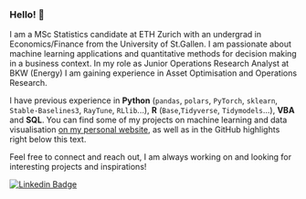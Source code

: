 ### Hello! 👋

I am a MSc Statistics candidate at ETH Zurich with an undergrad in Economics/Finance from the University of St.Gallen.
I am passionate about machine learning applications and quantitative methods for decision making in a business context. In my role as Junior Operations Research Analyst at BKW (Energy) I am gaining experience in Asset Optimisation and Operations Research.

I have previous experience in **Python** (`pandas`, `polars`, `PyTorch`, `sklearn`, `Stable-Baselines3`, `RayTune`, `RLlib`...), **R** (`Base`,`Tidyverse`, `Tidymodels`...), **VBA** and **SQL**. You can find some of my projects on machine learning and data visualisation [on my personal website](https://mathiassteilen.github.io/), as well as in the GitHub highlights right below this text.

Feel free to connect and reach out, I am always working on and looking for interesting projects and inspirations!

[![Linkedin Badge](https://img.shields.io/badge/LinkedIn-blue?style=for-the-badge&logo=linkedin&logoColor=white)](https://www.linkedin.com/in/mathias-steilen/)
